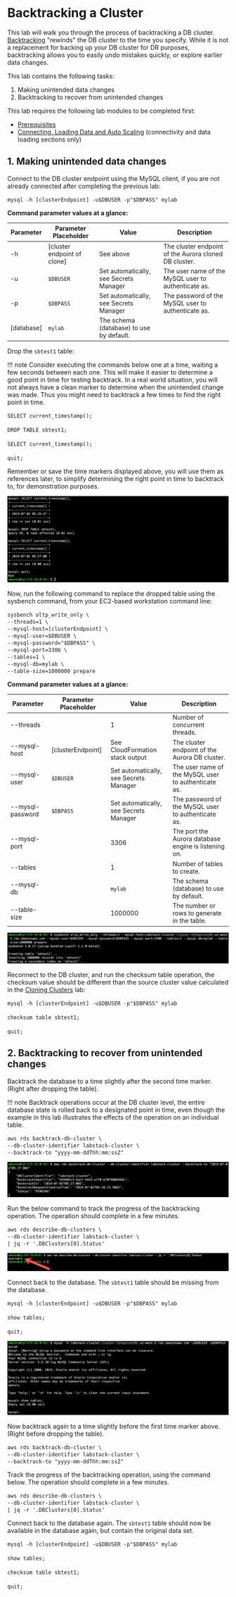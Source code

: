 # Backtracking a Cluster

This lab will walk you through the process of backtracking a DB cluster. <a href="https://docs.aws.amazon.com/AmazonRDS/latest/AuroraUserGuide/AuroraMySQL.Managing.Backtrack.html" target="_blank">
Backtracking</a> "rewinds" the DB cluster to the time you specify. While it is not a replacement for backing up your DB cluster for DR purposes, backtracking allows you to easily undo mistakes quickly, or explore earlier data changes.

This lab contains the following tasks:

1. Making unintended data changes
2. Backtracking to recover from unintended changes

This lab requires the following lab modules to be completed first:

* [Prerequisites](/reinvent/prerequisites/)
* [Connecting, Loading Data and Auto Scaling](/reinvent/connect/) (connectivity and data loading sections only)


## 1. Making unintended data changes

Connect to the DB cluster endpoint using the MySQL client, if you are not already connected after completing the previous lab:

```
mysql -h [clusterEndpoint] -u$DBUSER -p"$DBPASS" mylab
```

**Command parameter values at a glance:**

Parameter | Parameter Placeholder | Value | Description
--- | --- | --- | ---
-h | [cluster endpoint of clone] | See above | The cluster endpoint of the Aurora cloned DB cluster.
-u | `$DBUSER` | Set automatically, see Secrets Manager | The user name of the MySQL user to authenticate as.
-p | `$DBPASS` | Set automatically, see Secrets Manager | The password of the MySQL user to authenticate as.
| [database] | `mylab` | The schema (database) to use by default.

Drop the `sbtest1` table:

!!! note
    Consider executing the commands below one at a time, waiting a few seconds between each one. This will make it easier to determine a good point in time for testing backtrack. In a real world situation, you will not always have a clean marker to determine when the unintended change was made. Thus you might need to backtrack a few times to find the right point in time.

```
SELECT current_timestamp();

DROP TABLE sbtest1;

SELECT current_timestamp();

quit;
```

Remember or save the time markers displayed above, you will use them as references later, to simplify determining the right point in time to backtrack to, for demonstration purposes.

<span class="image">![Drop Table](../../modules/backtrack/1-drop-table.png?raw=true)</span>

Now, run the following command to replace the dropped table using the sysbench command, from your EC2-based workstation command line:

```
sysbench oltp_write_only \
--threads=1 \
--mysql-host=[clusterEndpoint] \
--mysql-user=$DBUSER \
--mysql-password="$DBPASS" \
--mysql-port=3306 \
--tables=1 \
--mysql-db=mylab \
--table-size=1000000 prepare
```

**Command parameter values at a glance:**

Parameter | Parameter Placeholder | Value | Description
--- | --- | --- | ---
--threads | | 1 | Number of concurrent threads.
--mysql-host | [clusterEndpoint] | See CloudFormation stack output | The cluster endpoint of the Aurora DB cluster.
--mysql-user | `$DBUSER` | Set automatically, see Secrets Manager | The user name of the MySQL user to authenticate as.
--mysql-password | `$DBPASS` | Set automatically, see Secrets Manager | The password of the MySQL user to authenticate as.
--mysql-port | | 3306 | The port the Aurora database engine is listening on.
--tables | | 1 | Number of tables to create.
--mysql-db | | `mylab` | The schema (database) to use by default.
--table-size | | 1000000 | The number or rows to generate in the table.

<span class="image">![Sysbench Prepare](../../modules/backtrack/1-sysbench-prepare.png?raw=true)</span>

Reconnect to the DB cluster, and run the checksum table operation, the checksum value should be different than the source cluster value calculated in the [Cloning Clusters](/reinvent/clone/#2-verifying-that-the-data-set-is-identical) lab:

```
mysql -h [clusterEndpoint] -u$DBUSER -p"$DBPASS" mylab

checksum table sbtest1;

quit;
```

## 2. Backtracking to recover from unintended changes

Backtrack the database to a time slightly after the second time marker. (Right after dropping the table).

!!! note
    Backtrack operations occur at the DB cluster level, the entire database state is rolled back to a designated point in time, even though the example in this lab illustrates the effects of the operation on an individual table.


```
aws rds backtrack-db-cluster \
--db-cluster-identifier labstack-cluster \
--backtrack-to "yyyy-mm-ddThh:mm:ssZ"
```

<span class="image">![Backtrack Command](../../modules/backtrack/2-backtrack-command.png?raw=true)</span>

Run the below command to track the progress of the backtracking operation. The operation should complete in a few minutes.

```
aws rds describe-db-clusters \
--db-cluster-identifier labstack-cluster \
| jq -r '.DBClusters[0].Status'
```

<span class="image">![Backtrack Status](../../modules/backtrack/2-backtrack-status.png?raw=true)</span>

Connect back to the database. The `sbtest1` table should be missing from the database.

```
mysql -h [clusterEndpoint] -u$DBUSER -p"$DBPASS" mylab

show tables;

quit;
```

<span class="image">![Show Tables](../../modules/backtrack/2-show-tables.png?raw=true)</span>

Now backtrack again to a time slightly before the first time marker above. (Right before dropping the table).

```
aws rds backtrack-db-cluster \
--db-cluster-identifier labstack-cluster \
--backtrack-to "yyyy-mm-ddThh:mm:ssZ"
```

Track the progress of the backtracking operation, using the command below. The operation should complete in a few minutes.

```
aws rds describe-db-clusters \
--db-cluster-identifier labstack-cluster \
| jq -r '.DBClusters[0].Status'
```

Connect back to the database again. The `sbtest1` table should now be available in the database again, but contain the original data set.

```
mysql -h [clusterEndpoint] -u$DBUSER -p"$DBPASS" mylab

show tables;

checksum table sbtest1;

quit;
```
